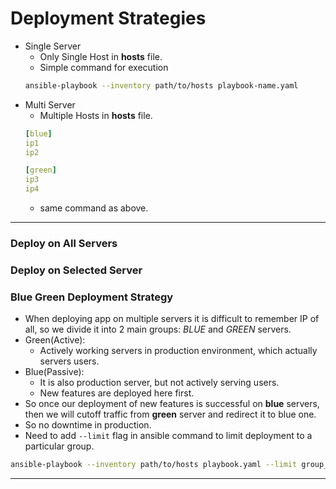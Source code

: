 # Deployment Strategies
- Single Server
    - Only Single Host in **hosts** file.
    - Simple command for execution
    ```bash
    ansible-playbook --inventory path/to/hosts playbook-name.yaml
    ```
- Multi Server
    - Multiple Hosts in **hosts** file.
    ```yaml
    [blue]
    ip1
    ip2

    [green]
    ip3
    ip4
    ```
    - same command as above.
---
### Deploy on All Servers
### Deploy on Selected Server
### Blue Green Deployment Strategy
- When deploying app on multiple servers it is difficult to remember IP of all, so we divide it into 2 main groups: _BLUE_ and _GREEN_ servers.
- Green(Active):
    - Actively working servers in production environment, which actually servers users.
- Blue(Passive):
    - It is also production server, but not actively serving users.
    - New features are deployed here first.
- So once our deployment of new features is successful on **blue** servers, then we will cutoff traffic from **green** server and redirect it to blue one.
- So no downtime in production.
- Need to add ```--limit``` flag in ansible command to limit deployment to a particular group.
```bash
ansible-playbook --inventory path/to/hosts playbook.yaml --limit group_name_in_hosts_file
```
---